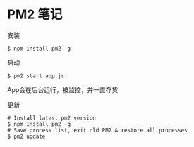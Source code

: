 PM2 笔记
========

安装
```
$ npm install pm2 -g
```

启动
```
$ pm2 start app.js
```
App会在后台运行，被监控，并一直存货


更新
```
# Install latest pm2 version
$ npm install pm2 -g
# Save process list, exit old PM2 & restore all processes
$ pm2 update
```